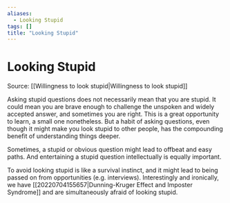 ```yaml
---
aliases:
  - Looking Stupid
tags: []
title: "Looking Stupid"
---
```


# Looking Stupid

Source: [[Willingness to look stupid|Willingness to look stupid]]

Asking stupid questions does not necessarily mean that you are stupid. It could mean you are brave enough to challenge the unspoken and widely accepted answer, and sometimes you are right. This is a great opportunity to learn, a small one nonetheless. But a habit of asking questions, even though it might make you look stupid to other people, has the compounding benefit of understanding things deeper.

Sometimes, a stupid or obvious question might lead to offbeat and easy paths. And entertaining a stupid question intellectually is equally important.

To avoid looking stupid is like a survival instinct, and it might lead to being passed on from opportunities (e.g. interviews). Interestingly and ironically, we have [[20220704155657|Dunning-Kruger Effect and Imposter Syndrome]] and are simultaneously afraid of looking stupid.